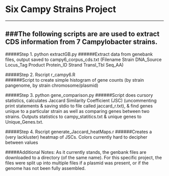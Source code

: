 # Six Campy Strains Project
---------------------------


###The following scripts are are used to extract CDS information from 7 Campylobacter strains.
---------------------------------------------------------------------------------------------


#####Step 1. python extractGB.py 
######Extract data from genebank files, output saved to campy6_corpus_cds.txt (Filename Strain DNA_Source Locus_Tag Product Protein_ID Strand Transl_Tbl Seq_AA)

#####Step 2. Rscript r_campy6.R  
######Script to create simple histogram of gene counts (by strain pangenome, by strain chromosome/plasmid)

#####Step 3. python gene_comparison.py 
######Script does cursory statistics, calculates Jaccard Similarity Coefficient (JSC) (uncommenting print statements & saving stdio to file called jaccard_r.txt), & find genes unique to a particular strain as well as comparing genes between two strains. Outputs statistics to campy_statitics.txt & unique genes to Unique_Genes.txt.

#####Step 4. Rscript generate_Jaccard_heatMaps.r 
######Creates a (very lackluster) heatmap of JSCs. Colors currently hard to decipher between values

#####Additional Notes: As it currently stands, the genbank files are downloaded to a directory (of the same name). For this specific project, the files were split up into multiple files if a plasmid was present, or if the genome has not been fully assembled.
